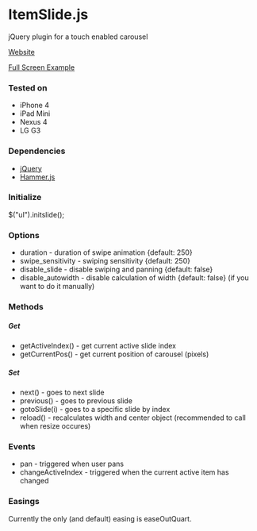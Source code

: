 ItemSlide.js
===================

jQuery plugin for a touch enabled carousel

[Website](http://itemslide.github.io/)

[Full Screen Example](http://itemslide.github.io/examples/fullscreen_navigation/)

### Tested on
- iPhone 4
- iPad Mini
- Nexus 4
- LG G3


### Dependencies
- [jQuery](http://jquery.com/)
- [Hammer.js](http://hammerjs.github.io/)


### Initialize

$("ul").initslide();

### Options

- duration - duration of swipe animation {default: 250}
- swipe_sensitivity - swiping sensitivity {default: 250}
- disable_slide - disable swiping and panning {default: false}
- disable_autowidth - disable calculation of width {default: false} 
(if you want to do it manually)

### Methods
##### Get
- getActiveIndex() - get current active slide index
- getCurrentPos() - get current position of carousel (pixels)

##### Set
- next() - goes to next slide
- previous() - goes to previous slide
- gotoSlide(i) - goes to a specific slide by index
- reload() - recalculates width and center object (recommended to call when resize occures)
		
### Events
- pan - triggered when user pans
- changeActiveIndex - triggered when the current active item has changed

### Easings

Currently the only (and default) easing is easeOutQuart.